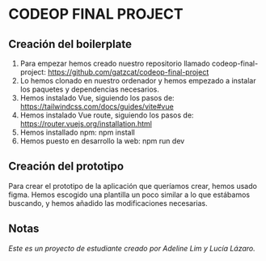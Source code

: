 # CODEOP FINAL PROJECT


## Creación del boilerplate

1. Para empezar hemos creado nuestro repositorio llamado codeop-final-project: https://github.com/gatzcat/codeop-final-project
2. Lo hemos clonado en nuestro ordenador y hemos empezado a instalar los paquetes y dependencias necesarios.
3. Hemos instalado Vue, siguiendo los pasos de: https://tailwindcss.com/docs/guides/vite#vue
4. Hemos instalado Vue route, siguiendo los pasos de: https://router.vuejs.org/installation.html
5. Hemos installado npm: npm install
6. Hemos puesto en desarrollo la web: npm run dev

## Creación del prototipo

Para crear el prototipo de la aplicación que queríamos crear, hemos usado figma.
Hemos escogido una plantilla un poco similar a lo que estábamos buscando, y hemos
añadido las modificaciones necesarias.



## Notas

_Este es un proyecto de estudiante creado por Adeline Lim y Lucía Lázaro._

